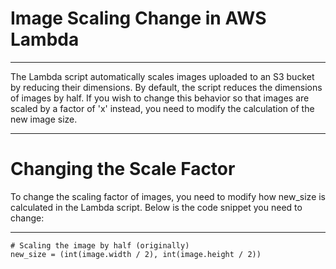 # Image Scaling Change in AWS Lambda
<hr>
The Lambda script automatically scales images uploaded to an S3 bucket by reducing their dimensions. By default, the script reduces the dimensions of images by half. 
If you wish to change this behavior so that images are scaled by a factor of 'x' instead, you need to modify the calculation of the new image size.
<hr>

# Changing the Scale Factor
To change the scaling factor of images, you need to modify how new_size is calculated in the Lambda script. Below is the code snippet you need to change:
<hr>

```
# Scaling the image by half (originally)
new_size = (int(image.width / 2), int(image.height / 2))
```
